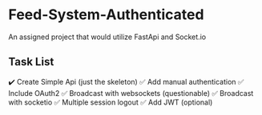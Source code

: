 # Feed-System-Authenticated
An assigned project that would utilize FastApi and Socket.io

## Task List
:heavy_check_mark: Create Simple Api (just the skeleton)
:white_check_mark: Add manual authentication
:white_check_mark: Include OAuth2
:white_check_mark: Broadcast with websockets (questionable)
:white_check_mark: Broadcast with socketio
:white_check_mark: Multiple session logout
:white_check_mark: Add JWT (optional)

